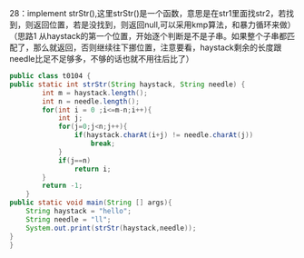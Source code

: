 28：implement strStr(),这里strStr()是一个函数，意思是在str1里面找str2，若找到，则返回位置，若是没找到，则返回null,可以采用kmp算法，和暴力循环来做）
（思路1  从haystack的第一个位置，开始逐个判断是不是子串。如果整个子串都匹配了，那么就返回，否则继续往下挪位置，注意要看，haystack剩余的长度跟needle比足不足够多，不够的话也就不用往后比了）
```JAVA
public class t0104 {
public static int strStr(String haystack, String needle) {
        int m = haystack.length();
        int n = needle.length();
        for(int i = 0 ;i<=m-n;i++){
        	int j;
        	for(j=0;j<n;j++){
        		if(haystack.charAt(i+j) != needle.charAt(j))
        			break;
        	}
        	if(j==n)
        		return i;
        }
        return -1;
    }
public static void main(String [] args){
	String haystack = "hello";
	String needle = "ll";
	System.out.print(strStr(haystack,needle));
}
}

```
